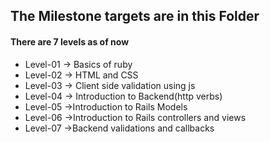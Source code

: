 ## The Milestone targets are in this Folder
#### There are 7 levels as of now

- Level-01 -> Basics of ruby
- Level-02 -> HTML and CSS
- Level-03 -> Client side validation using js
- Level-04 -> Introduction to Backend(http verbs)
- Level-05 ->Introduction to Rails Models
- Level-06 ->Introduction to Rails controllers and views
- Level-07 ->Backend validations and callbacks
